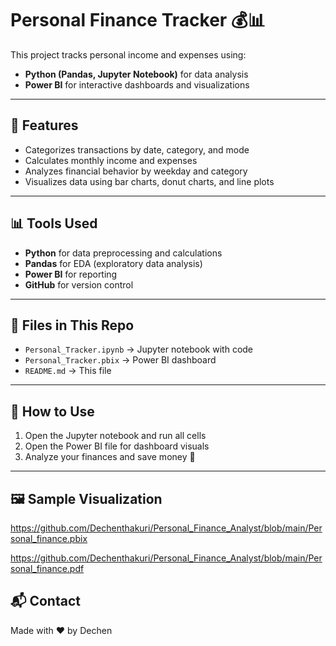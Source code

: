 # Personal Finance Tracker 💰📊

This project tracks personal income and expenses using:
- **Python (Pandas, Jupyter Notebook)** for data analysis
- **Power BI** for interactive dashboards and visualizations

---

## 📝 Features
- Categorizes transactions by date, category, and mode
- Calculates monthly income and expenses
- Analyzes financial behavior by weekday and category
- Visualizes data using bar charts, donut charts, and line plots

---

## 📊 Tools Used
- **Python** for data preprocessing and calculations
- **Pandas** for EDA (exploratory data analysis)
- **Power BI** for reporting
- **GitHub** for version control

---

## 📂 Files in This Repo
- `Personal_Tracker.ipynb` → Jupyter notebook with code
- `Personal_Tracker.pbix` → Power BI dashboard
- `README.md` → This file

---

## 🚀 How to Use
1. Open the Jupyter notebook and run all cells
2. Open the Power BI file for dashboard visuals
3. Analyze your finances and save money 🤑

---

## 🖼️ Sample Visualization

https://github.com/Dechenthakuri/Personal_Finance_Analyst/blob/main/Personal_finance.pbix

https://github.com/Dechenthakuri/Personal_Finance_Analyst/blob/main/Personal_finance.pdf


## 📬 Contact
Made with ❤️ by Dechen

